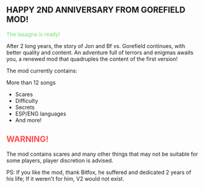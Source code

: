 ## HAPPY 2ND ANNIVERSARY FROM GOREFIELD MOD!

<span style="color:#6EE16C">The lasagna is ready!</span>

After 2 long years, the story of Jon and Bf vs. Gorefield continues, with better quality and content. An adventure full of terrors and enigmas awaits you, a renewed mod that quadruples the content of the first version!

The mod currently contains:

More than 12 songs
- Scares
- Difficulty
- Secrets
- ESP/ENG languages
- And more!


## <span style="color:#FF4E4E">WARNING!</span>
The mod contains scares and many other things that may not be suitable for some players, player discretion is advised.

PS: If you like the mod, thank Bitfox, he suffered and dedicated 2 years of his life; If it weren't for him, V2 would not exist.